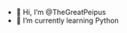 - 👋 Hi, I’m @TheGreatPeipus
- 🌱 I’m currently learning Python

<!---
TheGreatPeipus/TheGreatPeipus is a ✨ special ✨ repository because its `README.md` (this file) appears on your GitHub profile.
You can click the Preview link to take a look at your changes.
--->
